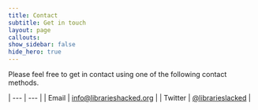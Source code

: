 ```yaml
---
title: Contact
subtitle: Get in touch
layout: page
callouts: 
show_sidebar: false
hide_hero: true
---
```


Please feel free to get in contact using one of the following contact methods.

| --- | --- |
| Email | [info@librarieshacked.org](mailto:info@librarieshacked.org) |
| Twitter | [@librarieslacked](https://twitter.com/librarieshacked) |
